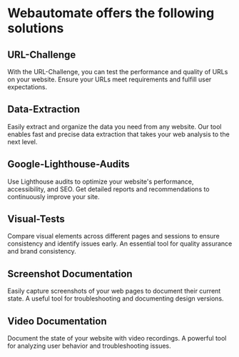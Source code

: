 # Webautomate offers the following solutions

## URL-Challenge
With the URL-Challenge, you can test the performance and quality of URLs on your website. Ensure your URLs meet requirements and fulfill user expectations.

## Data-Extraction
Easily extract and organize the data you need from any website. Our tool enables fast and precise data extraction that takes your web analysis to the next level.

## Google-Lighthouse-Audits
Use Lighthouse audits to optimize your website's performance, accessibility, and SEO. Get detailed reports and recommendations to continuously improve your site.

## Visual-Tests
Compare visual elements across different pages and sessions to ensure consistency and identify issues early. An essential tool for quality assurance and brand consistency.

## Screenshot Documentation
Easily capture screenshots of your web pages to document their current state. A useful tool for troubleshooting and documenting design versions.

## Video Documentation
Document the state of your website with video recordings. A powerful tool for analyzing user behavior and troubleshooting issues.



